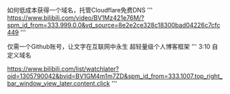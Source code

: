 如何低成本获得一个域名，托管Cloudflare免费DNS
'''
https://www.bilibili.com/video/BV1Mz421e76M/?spm_id_from=333.999.0.0&vd_source=8e2e2ce328c18300bad04226c7cfc449
'''

仅需一个Github账号，让文字在互联网中永生 超轻量级个人博客框架
'''
3:10 自定义域名

https://www.bilibili.com/list/watchlater?oid=1305790042&bvid=BV1GM4m1m7ZD&spm_id_from=333.1007.top_right_bar_window_view_later.content.click
'''